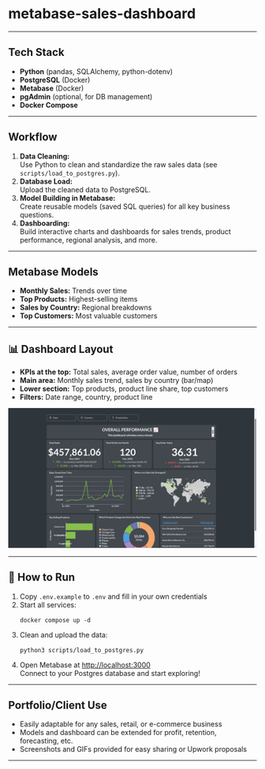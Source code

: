 # metabase-sales-dashboard

---

## Tech Stack

- **Python** (pandas, SQLAlchemy, python-dotenv)
- **PostgreSQL** (Docker)
- **Metabase** (Docker)
- **pgAdmin** (optional, for DB management)
- **Docker Compose**

---

## Workflow

1. **Data Cleaning:**  
   Use Python to clean and standardize the raw sales data (see `scripts/load_to_postgres.py`).
2. **Database Load:**  
   Upload the cleaned data to PostgreSQL.
3. **Model Building in Metabase:**  
   Create reusable models (saved SQL queries) for all key business questions.
4. **Dashboarding:**  
   Build interactive charts and dashboards for sales trends, product performance, regional analysis, and more.

---

## Metabase Models

- **Monthly Sales:** Trends over time
- **Top Products:** Highest-selling items
- **Sales by Country:** Regional breakdowns
- **Top Customers:** Most valuable customers

---

## 📊 Dashboard Layout

- **KPIs at the top:** Total sales, average order value, number of orders
- **Main area:** Monthly sales trend, sales by country (bar/map)
- **Lower section:** Top products, product line share, top customers
- **Filters:** Date range, country, product line

![Dashboard screenshot](images/metabase.png)

---

## 📝 How to Run

1. Copy `.env.example` to `.env` and fill in your own credentials
2. Start all services:
    ```
    docker compose up -d
    ```
3. Clean and upload the data:
    ```
    python3 scripts/load_to_postgres.py
    ```
4. Open Metabase at [http://localhost:3000](http://localhost:3000)  
   Connect to your Postgres database and start exploring!

---

## Portfolio/Client Use

- Easily adaptable for any sales, retail, or e-commerce business
- Models and dashboard can be extended for profit, retention, forecasting, etc.
- Screenshots and GIFs provided for easy sharing or Upwork proposals

---


